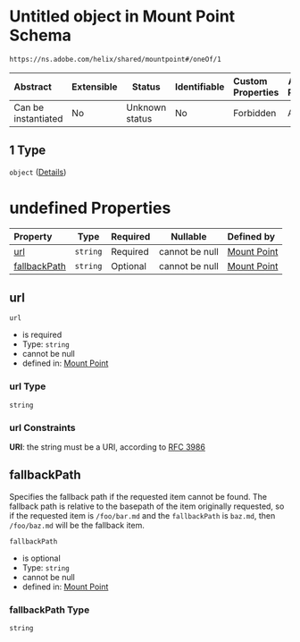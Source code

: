 # Untitled object in Mount Point Schema

```txt
https://ns.adobe.com/helix/shared/mountpoint#/oneOf/1
```




| Abstract            | Extensible | Status         | Identifiable | Custom Properties | Additional Properties | Access Restrictions | Defined In                                                                |
| :------------------ | ---------- | -------------- | ------------ | :---------------- | --------------------- | ------------------- | ------------------------------------------------------------------------- |
| Can be instantiated | No         | Unknown status | No           | Forbidden         | Allowed               | none                | [mountpoint.schema.json\*](mountpoint.schema.json "open original schema") |

## 1 Type

`object` ([Details](mountpoint-oneof-1.md))

# undefined Properties

| Property                      | Type     | Required | Nullable       | Defined by                                                                                                                                        |
| :---------------------------- | -------- | -------- | -------------- | :------------------------------------------------------------------------------------------------------------------------------------------------ |
| [url](#url)                   | `string` | Required | cannot be null | [Mount Point](mountpoint-oneof-1-properties-url.md "https&#x3A;//ns.adobe.com/helix/shared/mountpoint#/oneOf/1/properties/url")                   |
| [fallbackPath](#fallbackPath) | `string` | Optional | cannot be null | [Mount Point](mountpoint-oneof-1-properties-fallbackpath.md "https&#x3A;//ns.adobe.com/helix/shared/mountpoint#/oneOf/1/properties/fallbackPath") |

## url




`url`

-   is required
-   Type: `string`
-   cannot be null
-   defined in: [Mount Point](mountpoint-oneof-1-properties-url.md "https&#x3A;//ns.adobe.com/helix/shared/mountpoint#/oneOf/1/properties/url")

### url Type

`string`

### url Constraints

**URI**: the string must be a URI, according to [RFC 3986](https://tools.ietf.org/html/rfc4291 "check the specification")

## fallbackPath

Specifies the fallback path if the requested item cannot be found. The fallback path is relative to the basepath of the item originally requested, so if the requested item is `/foo/bar.md` and the `fallbackPath` is `baz.md`, then `/foo/baz.md` will be the fallback item. 


`fallbackPath`

-   is optional
-   Type: `string`
-   cannot be null
-   defined in: [Mount Point](mountpoint-oneof-1-properties-fallbackpath.md "https&#x3A;//ns.adobe.com/helix/shared/mountpoint#/oneOf/1/properties/fallbackPath")

### fallbackPath Type

`string`
